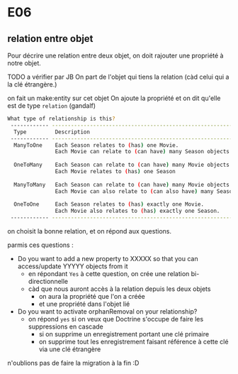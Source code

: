 # E06

## relation entre objet

Pour décrire une relation entre deux objet, on doit rajouter une propriété à notre objet.

TODO a vérifier par JB
On part de l'objet qui tiens la relation (càd celui qui a la clé étrangère.)

on fait un make:entity sur cet objet
On ajoute la propriété et on dit qu'elle est de type `relation` (gandalf)

```bash
What type of relationship is this?
 ------------ ------------------------------------------------------------------- 
  Type         Description                                                        
 ------------ ------------------------------------------------------------------- 
  ManyToOne    Each Season relates to (has) one Movie.                            
               Each Movie can relate to (can have) many Season objects            
                                                                                  
  OneToMany    Each Season can relate to (can have) many Movie objects.           
               Each Movie relates to (has) one Season                             
                                                                                  
  ManyToMany   Each Season can relate to (can have) many Movie objects.           
               Each Movie can also relate to (can also have) many Season objects  
                                                                                  
  OneToOne     Each Season relates to (has) exactly one Movie.                    
               Each Movie also relates to (has) exactly one Season.               
 ------------ ------------------------------------------------------------------- 
```

on choisit la bonne relation, et on répond aux questions.

parmis ces questions :

* Do you want to add a new property to XXXXX so that you can access/update YYYYY objects from it
  * en répondant `Yes` à cette question, on crée une relation bi-directionnelle
  * càd que nous auront accès à la relation depuis les deux objets
    * on aura la propriété que l'on a créée
    * et une propriété dans l'objet lié
* Do you want to activate orphanRemoval on your relationship?
   * on répond `yes` si on veux que Doctrine s'occupe de faire les suppressions en cascade
      * si on supprime un enregistrement portant une clé primaire
      * on supprime tout les enregistrement faisant référence à cette clé via une clé étrangère

n'oublions pas de faire la migration à la fin :D
